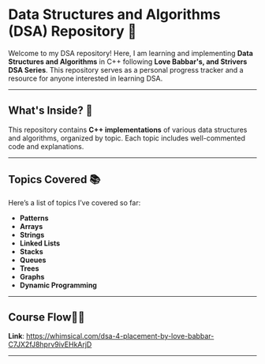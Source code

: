 # **Data Structures and Algorithms (DSA) Repository** 🚀

Welcome to my DSA repository! Here, I am learning and implementing **Data Structures and Algorithms** in C++ following **Love Babbar's, and Strivers DSA Series**. This repository serves as a personal progress tracker and a resource for anyone interested in learning DSA.

---

## **What's Inside?** 📂

This repository contains **C++ implementations** of various data structures and algorithms, organized by topic. Each topic includes well-commented code and explanations.

---

## **Topics Covered** 📚

Here’s a list of topics I’ve covered so far:

- **Patterns**
- **Arrays**
- **Strings**
- **Linked Lists**
- **Stacks**
- **Queues**
- **Trees**
- **Graphs**
- **Dynamic Programming**
  
---
## **Course Flow**🌊🌀


**Link**: https://whimsical.com/dsa-4-placement-by-love-babbar-C7JX2fJ8hprv9ivEHkArjD

---

